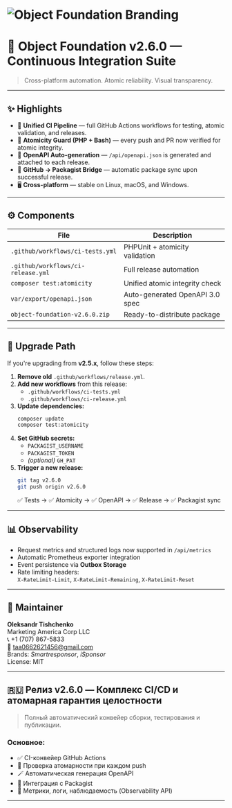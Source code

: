 
# ![Object Foundation Branding](docs/assets/method-draw-image.png)
# 🚀 Object Foundation v2.6.0 — Continuous Integration Suite

> Cross-platform automation. Atomic reliability. Visual transparency.

---

## ✨ Highlights
- 🧩 **Unified CI Pipeline** — full GitHub Actions workflows for testing, atomic validation, and releases.  
- 🧱 **Atomicity Guard (PHP + Bash)** — every push and PR now verified for atomic integrity.  
- 📘 **OpenAPI Auto-generation** — `/api/openapi.json` is generated and attached to each release.  
- 🔗 **GitHub → Packagist Bridge** — automatic package sync upon successful release.  
- 🖥️ **Cross-platform** — stable on Linux, macOS, and Windows.  

---

## ⚙️ Components
| File | Description |
|------|--------------|
| `.github/workflows/ci-tests.yml` | PHPUnit + atomicity validation |
| `.github/workflows/ci-release.yml` | Full release automation |
| `composer test:atomicity` | Unified atomic integrity check |
| `var/export/openapi.json` | Auto-generated OpenAPI 3.0 spec |
| `object-foundation-v2.6.0.zip` | Ready-to-distribute package |

---

## 🔄 Upgrade Path
If you're upgrading from **v2.5.x**, follow these steps:

1. **Remove old** `.github/workflows/release.yml`.  
2. **Add new workflows** from this release:  
   - `.github/workflows/ci-tests.yml`  
   - `.github/workflows/ci-release.yml`
3. **Update dependencies:**
   ```bash
   composer update
   composer test:atomicity
   ```
4. **Set GitHub secrets:**
   - `PACKAGIST_USERNAME`
   - `PACKAGIST_TOKEN`
   - *(optional)* `GH_PAT`
5. **Trigger a new release:**
   ```bash
   git tag v2.6.0
   git push origin v2.6.0
   ```
   ✅ Tests → ✅ Atomicity → ✅ OpenAPI → ✅ Release → ✅ Packagist sync

---

## 📊 Observability
- Request metrics and structured logs now supported in `/api/metrics`
- Automatic Prometheus exporter integration
- Event persistence via **Outbox Storage**
- Rate limiting headers:  
  `X-RateLimit-Limit`, `X-RateLimit-Remaining`, `X-RateLimit-Reset`

---

## 👤 Maintainer
**Oleksandr Tishchenko**  
Marketing America Corp LLC  
📞 +1 (707) 867-5833  
📧 taa0662621456@gmail.com  
Brands: *Smartresponsor*, *iSponsor*  
License: MIT  

---

## 🇷🇺 Релиз v2.6.0 — Комплекс CI/CD и атомарная гарантия целостности
> Полный автоматический конвейер сборки, тестирования и публикации.

### Основное:
- ✅ CI-конвейер GitHub Actions  
- 🧩 Проверка атомарности при каждом push  
- 🪄 Автоматическая генерация OpenAPI  
- 🔗 Интеграция с Packagist  
- 🧠 Метрики, логи, наблюдаемость (Observability API)

---
